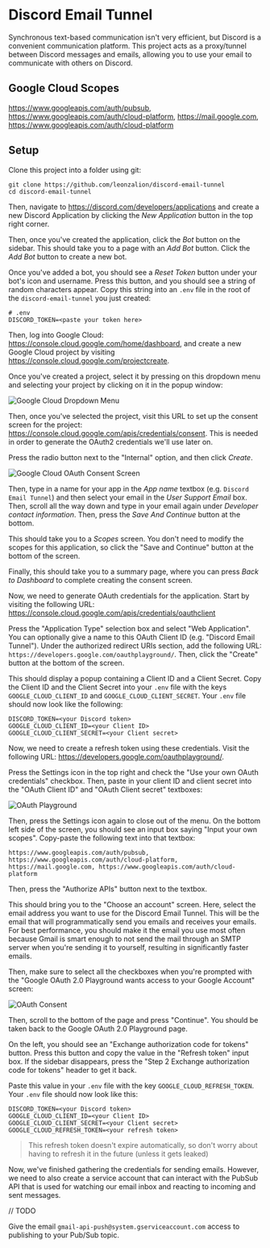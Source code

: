 # Discord Email Tunnel

Synchronous text-based communication isn't very efficient, but Discord is a convenient communication platform. This project acts as a proxy/tunnel between Discord messages and emails, allowing you to use your email to communicate with others on Discord.

## Google Cloud Scopes

https://www.googleapis.com/auth/pubsub, https://www.googleapis.com/auth/cloud-platform, https://mail.google.com, https://www.googleapis.com/auth/cloud-platform

## Setup

Clone this project into a folder using git:

```shell
git clone https://github.com/leonzalion/discord-email-tunnel
cd discord-email-tunnel
```

Then, navigate to <https://discord.com/developers/applications> and create a new Discord Application by clicking the _New Application_ button in the top right corner.

Then, once you've created the application, click the _Bot_ button on the sidebar. This should take you to a page with an _Add Bot_ button. Click the _Add Bot_ button to create a new bot.

Once you've added a bot, you should see a _Reset Token_ button under your bot's icon and username. Press this button, and you should see a string of random characters appear. Copy this string into an `.env` file in the root of the `discord-email-tunnel` you just created:

```env
# .env
DISCORD_TOKEN=<paste your token here>
```

Then, log into Google Cloud: <https://console.cloud.google.com/home/dashboard>, and create a new Google Cloud project by visiting <https://console.cloud.google.com/projectcreate>.

Once you've created a project, select it by pressing on this dropdown menu and selecting your project by clicking on it in the popup window:

![Google Cloud Dropdown Menu](packages/assets/images/google-cloud-dropdown.png)

Then, once you've selected the project, visit this URL to set up the consent screen for the project: <https://console.cloud.google.com/apis/credentials/consent>. This is needed in order to generate the OAuth2 credentials we'll use later on.

Press the radio button next to the "Internal" option, and then click _Create_.

![Google Cloud OAuth Consent Screen](packages/assets/images/google-cloud-oauth-consent-screen.png)

Then, type in a name for your app in the _App name_ textbox (e.g. `Discord Email Tunnel`) and then select your email in the _User Support Email_ box. Then, scroll all the way down and type in your email again under _Developer contact information_. Then, press the _Save And Continue_ button at the bottom.

This should take you to a _Scopes_ screen. You don't need to modify the scopes for this application, so click the "Save and Continue" button at the bottom of the screen.

Finally, this should take you to a summary page, where you can press _Back to Dashboard_ to complete creating the consent screen.

Now, we need to generate OAuth credentials for the application. Start by visiting the following URL: <https://console.cloud.google.com/apis/credentials/oauthclient>

Press the "Application Type" selection box and select "Web Application". You can optionally give a name to this OAuth Client ID (e.g. "Discord Email Tunnel"). Under the authorized redirect URIs section, add the following URL: `https://developers.google.com/oauthplayground/`. Then, click the "Create" button at the bottom of the screen.

This should display a popup containing a Client ID and a Client Secret. Copy the Client ID and the Client Secret into your `.env` file with the keys `GOOGLE_CLOUD_CLIENT_ID` and `GOOGLE_CLOUD_CLIENT_SECRET`. Your `.env` file should now look like the following:

```env
DISCORD_TOKEN=<your Discord token>
GOOGLE_CLOUD_CLIENT_ID=<your Client ID>
GOOGLE_CLOUD_CLIENT_SECRET=<your Client secret>
```

Now, we need to create a refresh token using these credentials. Visit the following URL: <https://developers.google.com/oauthplayground/>.

Press the Settings icon in the top right and check the "Use your own OAuth credentials" checkbox. Then, paste in your client ID and client secret into the "OAuth Client ID" and "OAuth Client secret" textboxes:

![OAuth Playground](packages/assets/images/google-cloud-oauth-playground.png)

Then, press the Settings icon again to close out of the menu. On the bottom left side of the screen, you should see an input box saying "Input your own scopes". Copy-paste the following text into that textbox:

```text
https://www.googleapis.com/auth/pubsub, https://www.googleapis.com/auth/cloud-platform, https://mail.google.com, https://www.googleapis.com/auth/cloud-platform
```

Then, press the "Authorize APIs" button next to the textbox.

This should bring you to the "Choose an account" screen. Here, select the email address you want to use for the Discord Email Tunnel. This will be the email that will programmatically send you emails and receives your emails. For best performance, you should make it the email you use most often because Gmail is smart enough to not send the mail through an SMTP server when you're sending it to yourself, resulting in significantly faster emails.

Then, make sure to select all the checkboxes when you're prompted with the "Google OAuth 2.0 Playground wants access to your Google Account" screen:

![OAuth Consent](packages/assets/images/oauth-consent.png)

Then, scroll to the bottom of the page and press "Continue". You should be taken back to the Google OAuth 2.0 Playground page.

On the left, you should see an "Exchange authorization code for tokens" button. Press this button and copy the value in the "Refresh token" input box. If the sidebar disappears, press the "Step 2 Exchange authorization code for tokens" header to get it back.

Paste this value in your `.env` file with the key `GOOGLE_CLOUD_REFRESH_TOKEN`. Your `.env` file should now look like this:

```text
DISCORD_TOKEN=<your Discord token>
GOOGLE_CLOUD_CLIENT_ID=<your Client ID>
GOOGLE_CLOUD_CLIENT_SECRET=<your Client secret>
GOOGLE_CLOUD_REFRESH_TOKEN=<your refresh token>
```

> This refresh token doesn't expire automatically, so don't worry about having to refresh it in the future (unless it gets leaked)

Now, we've finished gathering the credentials for sending emails. However, we need to also create a service account that can interact with the PubSub API that is used for watching our email inbox and reacting to incoming and sent messages.

// TODO

Give the email `gmail-api-push@system.gserviceaccount.com` access to publishing to your Pub/Sub topic.
